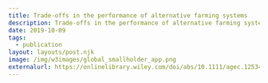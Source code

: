 ```yaml
---
title: Trade-offs in the performance of alternative farming systems
description: Trade-offs in the performance of alternative farming systems
date: 2019-10-09
tags:
  - publication
layout: layouts/post.njk
image: /img/w3images/global_smallholder_app.png
externalurl: https://onlinelibrary.wiley.com/doi/abs/10.1111/agec.12534
---
```


